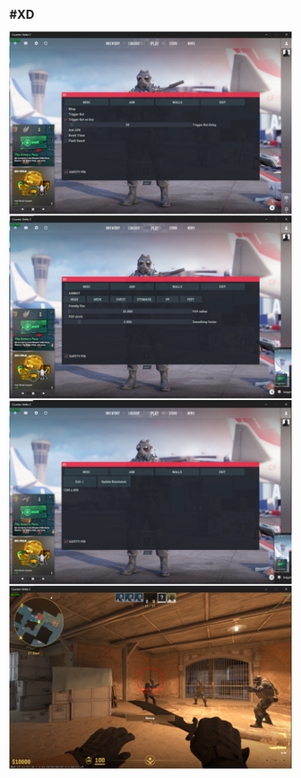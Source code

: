 #XD
---
![1.](IMAGES/sample1.png)
![2.](IMAGES/sample2.png)
![3.](IMAGES/sample3.png)
![4.](IMAGES/sample4.png)
